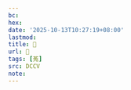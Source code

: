 ```yaml
---
bc:
hex:
date: '2025-10-13T10:27:19+08:00'
lastmod:
title: 􃎩
url: 􃎩
tags: [菟]
src: DCCV
note:
---
```

